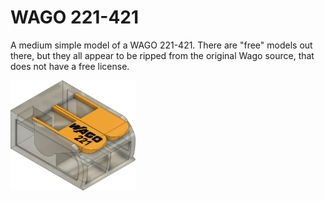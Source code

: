 # WAGO 221-421

A medium simple model of a WAGO 221-421. There are "free" models out there, but they all appear to be ripped from the original Wago source, that does not have a free license.

<img src="WAGO 221-421.png" width="200">